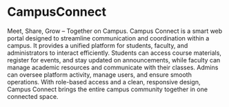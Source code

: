 # CampusConnect
Meet, Share, Grow – Together on Campus.
Campus Connect is a smart web portal designed to streamline communication and coordination within a campus. It provides a unified platform for students, faculty, and administrators to interact efficiently. Students can access course materials, register for events, and stay updated on announcements, while faculty can manage academic resources and communicate with their classes. Admins can oversee platform activity, manage users, and ensure smooth operations. With role-based access and a clean, responsive design, Campus Connect brings the entire campus community together in one connected space.